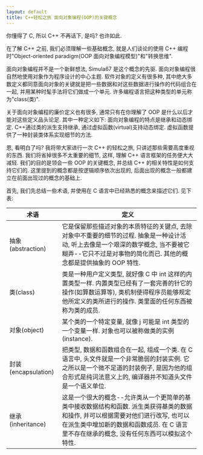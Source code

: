 ```yaml
---
layout: default
title: C++轻松之旅 面向对象编程(OOP)的关键概念
---
```

<p class="paragraph">
你懂得了 C, 所以 C++ 不再话下, 是吗? 也许如此.
</p>

<p class="paragraph">
在了解 C++ 之前, 我们必须理解一些基础概念, 就是人们谈论的使用 C++ 编程时"Object-oriented paradigm(OOP 面向对象编程模型)"和"转换思维".
</p>

<p class="paragraph">
面向对象编程并不是一个新鲜想法, Simula67 是这个概念的先驱. 面向对象编程很自然地使用对象作为程序设计的中心主题. 软件对象的定义有很多种, 其中绝大多数定义都同意面向对象的关键就是把一些数据和对这些数据进行操作的代码组合在一起, 并用某种时髦手法将它们做成一个单元. 许多编程语言把这种类型的单元称为"class(类)".
</p>

<p class="paragraph">
关于面向对象编程的廉价定义也有很多, 通常只有在你理解了 OOP 是什么以后才能对这些定义品头论足. 其中一种定义如下:
     面向对象编程的特点是继承和动态绑定. C++通过类的派生支持继承, 通过虚拟函数(virtual)支持动态绑定. 虚拟函数提供了一种封装类体系实现细节的方法.
</p>

<p class="paragraph">
恩, 看明白了吗? 我将带大家进行一次 C++ 的轻松之旅, 只讲述那些需要高度重视的东西. 我们将省掉很多不太重要的细节, 这样, 理解 C++ 语言框架的任务便大大减轻. 我们的目的是领会一些 OOP 的关键概念, 并总结 C++ 的相关特性是如何支持它们的. 这里提到的概念都是按逻辑顺序依次出现的, 后面出现的概念一般都建立在前面出现过的概念的基础上.
</p>

<p class="paragraph">
首先, 我们先总结一些术语, 并使用在 C 语言中已经熟悉的概念来描述它们. 见下表:
</p>

术语 | 定义
---------------- | ----------------
抽象(abstraction) | 它是保留那些描述对象的本质特征的关键点, 去除对象中不重要的细节的过程. 抽象是一种设计活动, 听上去像是一个艰深的数学概念, 当不要被它糊弄--它只不过是对事物的简化而已. 其他的概念都是提供抽象的 OOP 特性.
类(class) | 类是一种用户定义类型, 就好像 C 中 int 这样的内置类型一样. 内置类型已经有了一套完善的针它的操作(如算数运算等), 类机制使得程序员能够规定他所定义的类所进行的操作. 类里面的任何东西被称为类的成员.
对象(object) | 某个类的一个特定变量, 就像 j 可能是 int 类型的一个变量一样. 对象也可以被称做类的实例(instance).
封装(encapsulation) | 把类型, 数据和函数组合在一起, 组成一个类. 在 C 语言中, 头文件就是一个非常脆弱的封装实例. 它之所以是一个微不足道的封装例子, 是因为他的组合形式是纯词法意义上的, 编译器并不知道头文件是一个语义单位.
继承(inheritance) | 这是一个很大的概念--允许类从一个更简单的基类中接收数据结构和函数. 派生类获得基类的数据和操作, 并可以根据需要对他们进行改写, 也可以在派生类中增加新的数据和函数成员. 在 C 语言里不存在继承的概念, 没有任何东西可以模拟这个特性.
